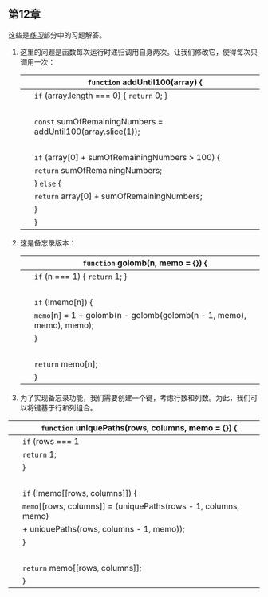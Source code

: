 ## 第12章

这些是[*练习*](f_0120.xhtml#dynamic.programming.exercises)部分中的习题解答。

1.  这里的问题是函数每次运行时递归调用自身两次。让我们修改它，使得每次只调用一次：

    | ​  | `function` addUntil100(array) { |
    | --- | --- |
    | ​  | `if` (array.length === 0) { `return` 0; } |
    | ​  |  |
    | ​  | `const` sumOfRemainingNumbers = addUntil100(array.slice(1)); |
    | ​  |  |
    | ​  | `if` (array[0] + sumOfRemainingNumbers > 100) { |
    | ​  | `return` sumOfRemainingNumbers; |
    | ​  | } `else` { |
    | ​  | `return` array[0] + sumOfRemainingNumbers; |
    | ​  | } |
    | ​  | } |

1.  这是备忘录版本：

    | ​  | `function` golomb(n, memo = {}) { |
    | --- | --- |
    | ​  | `if` (n === 1) { `return` 1; } |
    | ​  |  |
    | ​  | `if` (!memo[n]) { |
    | ​  | `memo`[n] = 1 + golomb(n - golomb(golomb(n - 1, memo), memo), memo); |
    | ​  | } |
    | ​  |  |
    | ​  | `return` memo[n]; |
    | ​  | } |

1.  为了实现备忘录功能，我们需要创建一个键，考虑行数和列数。为此，我们可以将键基于行和列组合。

| ​  | `function` uniquePaths(rows, columns, memo = {}) { |
| --- | --- |
| ​  | `if` (rows === 1 | | columns === 1) { |
| ​  | `return` 1; |
| ​  | } |
| ​  |  |
| ​  | `if` (!memo[[rows, columns]]) { |
| ​  | `memo`[[rows, columns]] = (uniquePaths(rows - 1, columns, memo) |
| ​  | + uniquePaths(rows, columns - 1, memo)); |
| ​  | } |
| ​  |  |
| ​  | `return` memo[[rows, columns]]; |
| ​  | } |
